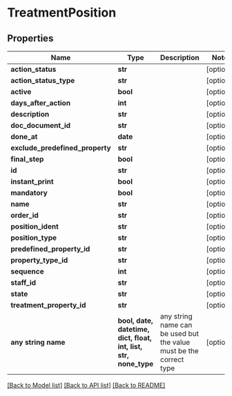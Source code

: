 # TreatmentPosition


## Properties
Name | Type | Description | Notes
------------ | ------------- | ------------- | -------------
**action_status** | **str** |  | [optional] 
**action_status_type** | **str** |  | [optional] 
**active** | **bool** |  | [optional] 
**days_after_action** | **int** |  | [optional] 
**description** | **str** |  | [optional] 
**doc_document_id** | **str** |  | [optional] 
**done_at** | **date** |  | [optional] 
**exclude_predefined_property** | **str** |  | [optional] 
**final_step** | **bool** |  | [optional] 
**id** | **str** |  | [optional] 
**instant_print** | **bool** |  | [optional] 
**mandatory** | **bool** |  | [optional] 
**name** | **str** |  | [optional] 
**order_id** | **str** |  | [optional] 
**position_ident** | **str** |  | [optional] 
**position_type** | **str** |  | [optional] 
**predefined_property_id** | **str** |  | [optional] 
**property_type_id** | **str** |  | [optional] 
**sequence** | **int** |  | [optional] 
**staff_id** | **str** |  | [optional] 
**state** | **str** |  | [optional] 
**treatment_property_id** | **str** |  | [optional] 
**any string name** | **bool, date, datetime, dict, float, int, list, str, none_type** | any string name can be used but the value must be the correct type | [optional]

[[Back to Model list]](../README.md#documentation-for-models) [[Back to API list]](../README.md#documentation-for-api-endpoints) [[Back to README]](../README.md)


